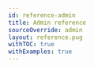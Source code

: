 ```yaml
---
id: reference-admin
title: Admin reference
sourceOverride: admin
layout: reference.pug
withTOC: true
withExamples: true
---
```

